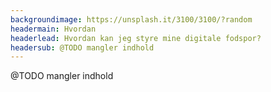 ```yaml
---
backgroundimage: https://unsplash.it/3100/3100/?random
headermain: Hvordan
headerlead: Hvordan kan jeg styre mine digitale fodspor?
headersub: @TODO mangler indhold
---
```

@TODO mangler indhold